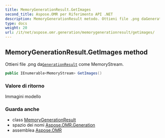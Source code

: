 ```yaml
---
title: MemoryGenerationResult.GetImages
second_title: Aspose.OMR per Riferimento API .NET
description: MemoryGenerationResult metodo. Ottieni file .png daGenerationResult come MemoryStream.
type: docs
weight: 20
url: /it/net/aspose.omr.generation/memorygenerationresult/getimages/
---
```

## MemoryGenerationResult.GetImages method

Ottieni file .png da[`GenerationResult`](../../generationresult/) come MemoryStream.

```csharp
public IEnumerable<MemoryStream> GetImages()
```

### Valore di ritorno

Immagini modello

### Guarda anche

* class [MemoryGenerationResult](../)
* spazio dei nomi [Aspose.OMR.Generation](../../memorygenerationresult/)
* assemblea [Aspose.OMR](../../../)



